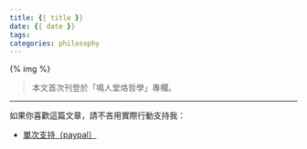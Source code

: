 ```yaml
---
title: {{ title }}
date: {{ date }}
tags:
categories: philosophy
---
```


{% img  %}

> 本文首次刊登於「鳴人堂烙哲學」專欄。

---

如果你喜歡這篇文章，請不吝用實際行動支持我：

* [<i class="fab fa-paypal"></i> 單次支持（paypal）](https://paypal.me/wayne930242)